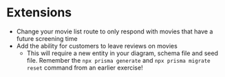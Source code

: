 # Extensions

- Change your movie list route to only respond with movies that have a future screening time
- Add the ability for customers to leave reviews on movies
    - This will require a new entity in your diagram, schema file and seed file. Remember the `npx prisma generate` and `npx prisma migrate reset` command from an earlier exercise!